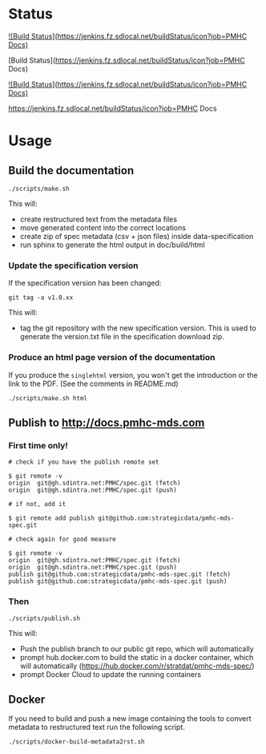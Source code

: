 # Status

[![Build Status](https://jenkins.fz.sdlocal.net/buildStatus/icon?job=PMHC Docs)](https://jenkins.fz.sdlocal.net/job/PMHC%20Docs/)

[Build Status](https://jenkins.fz.sdlocal.net/buildStatus/icon?job=PMHC Docs)

[![Build Status](https://jenkins.fz.sdlocal.net/buildStatus/icon?job=PMHC Docs)](https://jenkins.fz.sdlocal.net/job/PMHC%20Docs/)

https://jenkins.fz.sdlocal.net/buildStatus/icon?job=PMHC Docs

# Usage

## Build the documentation

```
./scripts/make.sh
```
This will:

* create restructured text from the metadata files
* move generated content into the correct locations
* create zip of spec metadata (csv + json files) inside data-specification
* run sphinx to generate the html output in doc/build/html

### Update the specification version

If the specification version has been changed:

```
git tag -a v1.0.xx
```

This will:

* tag the git repository with the new specification version. This is used to
  generate the version.txt file in the specification download zip.

### Produce an html page version of the documentation

If you produce the `singlehtml` version, you won't get the
introduction or the link to the PDF. (See the comments in README.md)

```
./scripts/make.sh html
```


## Publish to http://docs.pmhc-mds.com

### First time only!

```
# check if you have the publish remote set

$ git remote -v
origin	git@gh.sdintra.net:PMHC/spec.git (fetch)
origin	git@gh.sdintra.net:PMHC/spec.git (push)

# if not, add it

$ git remote add publish git@github.com:strategicdata/pmhc-mds-spec.git

# check again for good measure

$ git remote -v
origin	git@gh.sdintra.net:PMHC/spec.git (fetch)
origin	git@gh.sdintra.net:PMHC/spec.git (push)
publish	git@github.com:strategicdata/pmhc-mds-spec.git (fetch)
publish	git@github.com:strategicdata/pmhc-mds-spec.git (push)

```

### Then
```
./scripts/publish.sh
```

This will:

* Push the publish branch to our public git repo, which will automatically
* prompt hub.docker.com to build the static in a docker container, which will automatically (https://hub.docker.com/r/stratdat/pmhc-mds-spec/)
* prompt Docker Cloud to update the running containers

## Docker

If you need to build and push a new image containing the tools to convert
metadata to restructured text run the following script.

```
./scripts/docker-build-metadata2rst.sh
```
